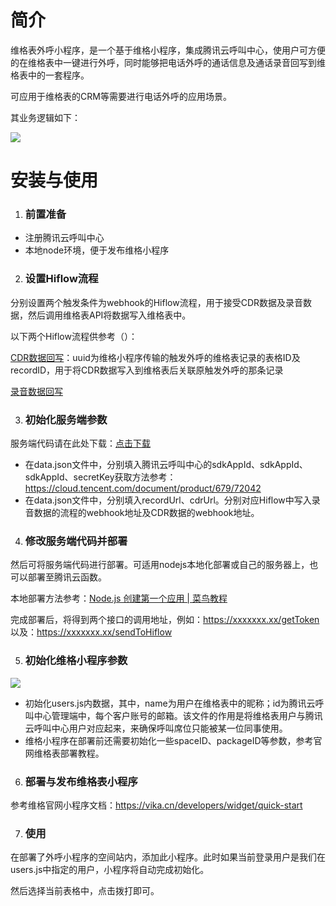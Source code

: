 # 简介

维格表外呼小程序，是一个基于维格小程序，集成腾讯云呼叫中心，使用户可方便的在维格表中一键进行外呼，同时能够把电话外呼的通话信息及通话录音回写到维格表中的一套程序。

可应用于维格表的CRM等需要进行电话外呼的应用场景。

其业务逻辑如下：

![](https://vikadata.feishu.cn/space/api/box/stream/download/asynccode/?code=ZDQ4YWU2MmUzMTZhMDM4MzAyZTRhMjM4NDg0OTZjNjlfcE52eFJZVG9VakxmR2w1ZHFOYXVzWTRYZ21BOFYzQnZfVG9rZW46Ym94Y25uVVFaODdDVG5waVdLQjlBMkEyanBjXzE2NzMzMzk5Mzc6MTY3MzM0MzUzN19WNA)

# 安装与使用

1. ### 前置准备

* 注册腾讯云呼叫中心
* 本地node环境，便于发布维格小程序

2. ### 设置Hiflow流程

分别设置两个触发条件为webhook的Hiflow流程，用于接受CDR数据及录音数据，然后调用维格表API将数据写入维格表中。

以下两个Hiflow流程供参考（）：

[CDR数据回写](https://hiflow.tencent.com/share/p8ghNPvskjbieS9nt9NuC8Zr2iua6fdx)：uuid为维格小程序传输的触发外呼的维格表记录的表格ID及recordID，用于将CDR数据写入到维格表后关联原触发外呼的那条记录

[录音数据回写](https://hiflow.tencent.com/share/cHDeCetauQB7nuUK8KcoX1SjI1DqISiC)

3. ### 初始化服务端参数

服务端代码请在此处下载：[点击下载](https://s1.vika.cn/space/2023/01/09/24309f367840473a97f13540b3b59254?attname=vika-cloudcall-server.zip)

* 在data.json文件中，分别填入腾讯云呼叫中心的sdkAppId、sdkAppId、sdkAppId、secretKey获取方法参考：https://cloud.tencent.com/document/product/679/72042
* 在data.json文件中，分别填入recordUrl、cdrUrl。分别对应Hiflow中写入录音数据的流程的webhook地址及CDR数据的webhook地址。

4. ### 修改服务端代码并部署

然后可将服务端代码进行部署。可适用nodejs本地化部署或自己的服务器上，也可以部署至腾讯云函数。

本地部署方法参考：[Node.js 创建第一个应用 | 菜鸟教程](https://www.runoob.com/nodejs/nodejs-http-server.html)

完成部署后，将得到两个接口的调用地址，例如：https://xxxxxxx.xx/getToken 以及：https://xxxxxxx.xx/sendToHiflow

5. ### 初始化维格小程序参数

![](https://vikadata.feishu.cn/space/api/box/stream/download/asynccode/?code=MjBhZjY2ODFkOGNhMWE5ZmZjN2Y2YWI2ZTMwMjE1NmFfWDNWQVB2VnNVTVdiUmd4Sjd6SGJjMFNoOU43dmVQaDBfVG9rZW46Ym94Y25IYlI3aGdKWEFiVDFFeHd6SGE3WUdRXzE2NzMzMzk5Mzc6MTY3MzM0MzUzN19WNA)

* 初始化users.js内数据，其中，name为用户在维格表中的昵称；id为腾讯云呼叫中心管理端中，每个客户账号的邮箱。该文件的作用是将维格表用户与腾讯云呼叫中心用户对应起来，来确保呼叫席位只能被某一位同事使用。
* 维格小程序在部署前还需要初始化一些spaceID、packageID等参数，参考官网维格表部署教程。

6. ### 部署与发布维格表小程序

参考维格官网小程序文档：https://vika.cn/developers/widget/quick-start

7. ### 使用

在部署了外呼小程序的空间站内，添加此小程序。此时如果当前登录用户是我们在users.js中指定的用户，小程序将自动完成初始化。

然后选择当前表格中，点击拨打即可。
